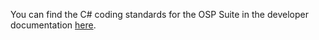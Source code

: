 You can find the C# coding standards for the OSP Suite in the developer documentation [here](https://github.com/Open-Systems-Pharmacology/developer-docs/blob/main/setup/coding_standards.md).